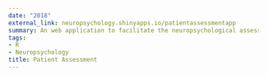 ```yaml
---
date: "2018"
external_link: neuropsychology.shinyapps.io/patientassessmentapp
summary: An web application to facilitate the neuropsychological assessment of patients
tags:
- R
- Neuropsychology
title: Patient Assessment
---
```

